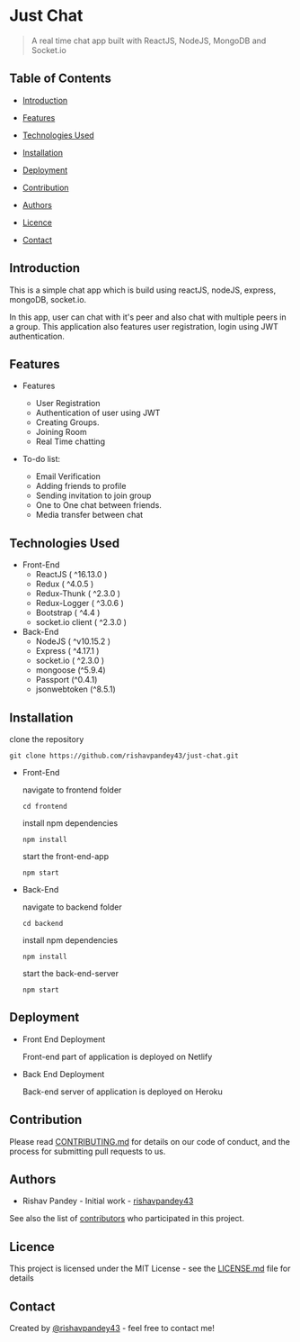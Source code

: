 # Just Chat

> A real time chat app built with ReactJS, NodeJS, MongoDB and Socket.io

## Table of Contents

- [Introduction](#introduction)

<!-- - [Screenshots](#screenshots) -->

- [Features](#features)

- [Technologies Used](#technologies-used)

- [Installation](#installation)

- [Deployment](#deployment)

- [Contribution](#contribution)

- [Authors](#authors)

- [Licence](licence)

- [Contact](#contact)

## Introduction

This is a simple chat app which is build using reactJS, nodeJS, express, mongoDB, socket.io.

In this app, user can chat with it's peer and also chat with multiple peers in a group.
This application also features user registration, login using JWT authentication.

<!-- ## Screenshots -->

## Features

- Features

  - User Registration
  - Authentication of user using JWT
  - Creating Groups.
  - Joining Room
  - Real Time chatting

- To-do list:
  - Email Verification
  - Adding friends to profile
  - Sending invitation to join group
  - One to One chat between friends.
  - Media transfer between chat

## Technologies Used

- Front-End
  - ReactJS ( ^16.13.0 )
  - Redux ( ^4.0.5 )
  - Redux-Thunk ( ^2.3.0 )
  - Redux-Logger ( ^3.0.6 )
  - Bootstrap ( ^4.4 )
  - socket.io client ( ^2.3.0 )
- Back-End
  - NodeJS ( ^v10.15.2 )
  - Express ( ^4.17.1 )
  - socket.io ( ^2.3.0 )
  - mongoose (^5.9.4)
  - Passport (^0.4.1)
  - jsonwebtoken (^8.5.1)

## Installation

clone the repository

`git clone https://github.com/rishavpandey43/just-chat.git`

- Front-End

  navigate to frontend folder

  `cd frontend`

  install npm dependencies

  `npm install`

  start the front-end-app

  `npm start`

- Back-End

  navigate to backend folder

  `cd backend`

  install npm dependencies

  `npm install`

  start the back-end-server

  `npm start`

## Deployment

- Front End Deployment

  Front-end part of application is deployed on Netlify

- Back End Deployment

  Back-end server of application is deployed on Heroku

## Contribution

Please read [CONTRIBUTING.md](docs/CONTRIBUTION.md) for details on our code of conduct, and the process for submitting pull requests to us.

## Authors

- Rishav Pandey - Initial work - [rishavpandey43](https://github.com/rishavpandey43)

See also the list of [contributors](https://github.com/rishavpandey43/just-chat/graphs/contributors) who participated in this project.

## Licence

This project is licensed under the MIT License - see the [LICENSE.md](LICENSE.md) file for details

## Contact

Created by [@rishavpandey43](https://rishavpandey.com/) - feel free to contact me!
